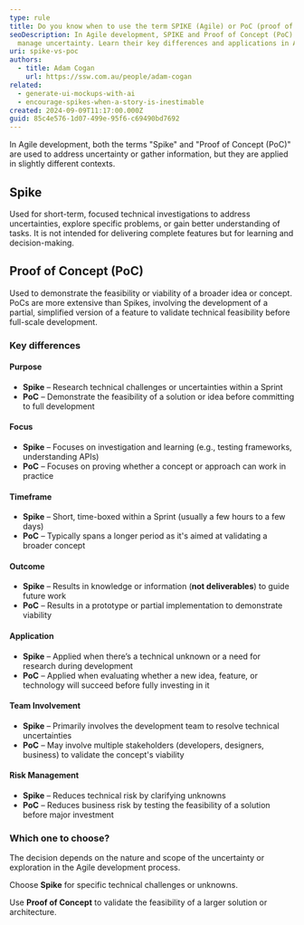 ```yaml
---
type: rule
title: Do you know when to use the term SPIKE (Agile) or PoC (proof of concept)?”
seoDescription: In Agile development, SPIKE and Proof of Concept (PoC) help
  manage uncertainty. Learn their key differences and applications in Agile.
uri: spike-vs-poc
authors:
  - title: Adam Cogan
    url: https://ssw.com.au/people/adam-cogan
related:
  - generate-ui-mockups-with-ai
  - encourage-spikes-when-a-story-is-inestimable
created: 2024-09-09T11:17:00.000Z
guid: 85c4e576-1d07-499e-95f6-c69490bd7692
---
```

In Agile development, both the terms "Spike" and "Proof of Concept (PoC)" are used to address uncertainty or gather information, but they are applied in slightly different contexts.

<!--endintro-->

## Spike

Used for short-term, focused technical investigations to address uncertainties, explore specific problems, or gain better understanding of tasks. It is not intended for delivering complete features but for learning and decision-making.

## Proof of Concept (PoC)

Used to demonstrate the feasibility or viability of a broader idea or concept. PoCs are more extensive than Spikes, involving the development of a partial, simplified version of a feature to validate technical feasibility before full-scale development.

### Key differences

#### Purpose

* **Spike** – Research technical challenges or uncertainties within a Sprint  
* **PoC** – Demonstrate the feasibility of a solution or idea before committing to full development

#### Focus

* **Spike** – Focuses on investigation and learning (e.g., testing frameworks, understanding APIs)  
* **PoC** – Focuses on proving whether a concept or approach can work in practice

#### Timeframe

* **Spike** – Short, time-boxed within a Sprint (usually a few hours to a few days)  
* **PoC** – Typically spans a longer period as it's aimed at validating a broader concept

#### Outcome

* **Spike** – Results in knowledge or information (**not deliverables**) to guide future work  
* **PoC** – Results in a prototype or partial implementation to demonstrate viability

#### Application

* **Spike** – Applied when there’s a technical unknown or a need for research during development  
* **PoC** – Applied when evaluating whether a new idea, feature, or technology will succeed before fully investing in it

#### Team Involvement

* **Spike** – Primarily involves the development team to resolve technical uncertainties  
* **PoC** – May involve multiple stakeholders (developers, designers, business) to validate the concept's viability

#### Risk Management

* **Spike** – Reduces technical risk by clarifying unknowns  
* **PoC** – Reduces business risk by testing the feasibility of a solution before major investment

### Which one to choose?

The decision depends on the nature and scope of the uncertainty or exploration in the Agile development process.

Choose **Spike** for specific technical challenges or unknowns.

Use **Proof of Concept** to validate the feasibility of a larger solution or architecture.
